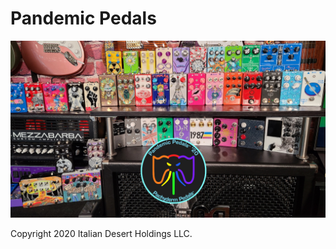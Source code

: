 # Pandemic Pedals

![Pandemic Pedal Image](https://github.com/pandemicpedals/pandemicpedals/blob/master/img/Complete_20200913_github.jpg?raw=true)


Copyright 2020 Italian Desert Holdings LLC. 
